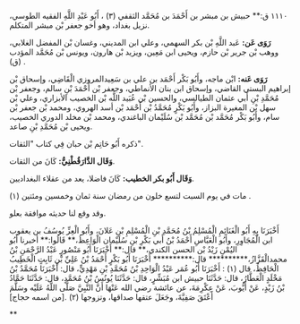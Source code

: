 ١١١٠ ق:** حبيش بن مبشر بن أَحْمَدَ بن مُحَمَّد الثقفي (٣) ، أَبُو عَبْدِ اللَّهِ الفقيه الطوسي، نزيل بغداد، وهو أخو جعفر بْن مبشر المتكلم.

**رَوَى عَن:** عَبد اللَّهِ بْن بكر السهمي، وعلي ابن المديني، وغسان بْن المفضل الغلابي، ووهب بْن جرير بْن حازم، ويحيى ابن مَعِين، ويزيد بْن هارون، ويونس بْن مُحَمَّد المؤدب (ق) .

**رَوَى عَنه:** ابْن ماجه، وأَبُو بَكْر أَحْمَد بن علي بن سَعِيدالمروزي الْقَاضِي، وإسحاق بْن إبراهيم البستي القاضي، وإسحاق ابن بنان الأنماطي، وجعفر بْن أَحْمَدَ بْنِ سالم، وجعفر بْن مُحَمَّدِ بْنِ أَبي عثمان الطيالسي، والحسين بْن عُبَيد اللَّه بْن الخصيب الأبزاري، وعلي بْن سهل بْن المغيرة البزاز، وأَبُو بَكْرٍ مُحَمَّدُ بْن أَحْمَد بْن أسد الهروي، ومحمد بْن جعفر بْن سام، وأَبُو بَكْر مُحَمَّد بْن مُحَمَّد بْن سُلَيْمان الباغندي، ومحمد بْن مخلد الدوري الخصيب، ويحيى بْن مُحَمَّدِ بْنِ صاعد.

ذكره أَبُو حَاتِم بْن حبان فِي كتاب "الثقات".

**وَقَال الدَّارَقُطْنِيُّ:** كَانَ من الثقات.

**وَقَال أَبُو بكر الخطيب:** كَانَ فاضلا، يعد من عقلاء البغداديين.

مات في يوم السبت لتسع خلون من رمضان سنة ثمان وخمسين ومئتين (١) .

وقد وقع لنا حديثه موافقة بعلو.

أَخْبَرَنَا بِهِ أَبُو الْغَنَائِمِ الْمُسْلِمُ بْنُ مُحَمَّدِ بْنِ الْمُسْلِمِ بْنِ عَلانَ، وأَبُو الْعِزِّ يُوسُفُ بن يعقوب ابن الْمُجَاوِرِ، وأَبُو الْعَبَّاسِ أَحْمَدُ بْنُ أَبي بَكْرِ بْنِ سُلَيْمان الْوَاعِظُ،** قَالُوا:** أخبرنا أَبُو اليُمْنِ زَيْدُ بْن الحسن الكندي،** قال:** أَخْبَرَنَا أَبُو مَنْصُورٍ عَبْدُ الرَّحْمَنِ بْنُ محمدالْقَزَّازُ،********** قال:********** أَخْبَرَنَا أَبُو بَكْرٍ أَحْمَدُ بْنُ عَلِيِّ بْنِ ثَابِتٍ الْخَطِيبُ الْحَافِظُ، قال (١) : أَخْبَرَنَا أَبُو عُمَر عَبْدُ الْوَاحِدِ بْنُ مُحَمَّدِ بْنِ مَهْدِيٍّ، قال: أَخْبَرَنَا مُحَمَّدُ بْنُ مَخْلَدٍ الْعَطَّارُ، قال: حَدَّثَنَا حبيش ابن مُبَشِّرٍ، قال: حَدَّثَنَا يُونُسُ بْنُ مُحَمَّدٍ، قال: حَدَّثَنَا حَمَّادُ بْنُ زَيْدٍ، عَنْ أَيُّوبَ، عَنْ عِكْرِمَةَ، عن عائشة رضي الله عَنْهَا أَنَّ النَّبِيَّ صَلَّى اللَّهُ عَلَيْه وسَلَّمَ أَعْتَقَ صَفِيَّةَ، وجَعَلَ عتقها صداقها، وتزوجها (٢) .[من اسمه حجاج]

**